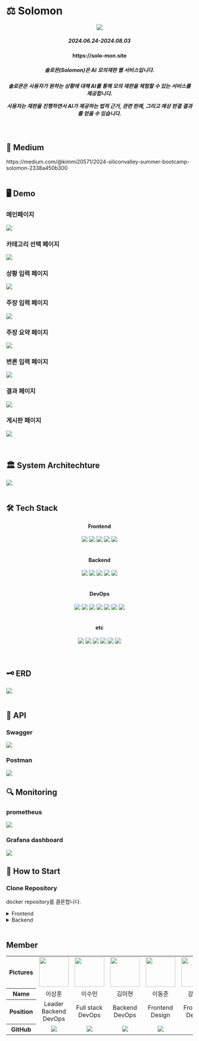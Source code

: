 # ⚖️ Solomon
<div align=center>
<img src="https://github.com/user-attachments/assets/ad540723-dc25-40c6-ab8a-b85b2603b9e5"/>
<h5>2024.06.24-2024.08.03</h5>
<h4>https://solo-mon.site</h4>
<h5>솔로몬(Solomon)은 AI 모의재판 웹 서비스입니다.</h5>
<h5>솔로몬은 사용자가 원하는 상황에 대해 AI를 통해 모의 재판을 체험할 수 있는 서비스를 제공합니다. 
  
  사용자는 재판을 진행하면서 AI가 제공하는 법적 근거, 관련 판례, 그리고 예상 판결 결과를 얻을 수 있습니다.</h5>
</div>
<br />

<h2>📄 Medium</h2>
https://medium.com/@kimmi20571/2024-siliconvalley-summer-bootcamp-solomon-2338a450b300
<br />
<br />

<h2>🖥️ Demo</h2>
<h3>메인페이지</h3>
<img src="https://github.com/user-attachments/assets/28bf872c-44d0-4fb5-9609-1c305d2bc6fa">
<h3>카테고리 선택 페이지</h3>
<img src="https://github.com/user-attachments/assets/496374e6-7d06-4ab0-a0b7-6188ece19fa8">
<h3>상황 입력 페이지</h3>
<img src="https://github.com/user-attachments/assets/55efaa2e-66ec-4667-8d16-d2bbb51c379f">
<h3>주장 입력 페이지</h3>
<img src="https://github.com/user-attachments/assets/f92d90b2-9b6a-40bb-acd8-d258605b6ec6">
<h3>주장 요약 페이지</h3>
<img src="https://github.com/user-attachments/assets/6fce120c-0528-4e74-8072-20c27fbb19af">
<h3>변론 입력 페이지</h3>
<img src="https://github.com/user-attachments/assets/da8aec7e-0b87-4b41-8c94-e6f4df486703">
<h3>결과 페이지</h3>
<img src="https://github.com/user-attachments/assets/99885ed4-8908-4cb9-8e0d-33a8dd6a233b">
<h3>게시판 페이지</h3>
<img src="https://github.com/user-attachments/assets/3fe14855-d81e-43c4-b19e-e9172c99ad20">

<br />
<br />
<br />

<h2>🏛️ System Architechture</h2>
<img src="https://github.com/user-attachments/assets/98e15c04-7989-459c-b1f2-4f406a9c1c26">

<br />
<br />

<h2>🛠️ Tech Stack</h2>
<div align=center>
<h4>Frontend</h4>
<img src="https://img.shields.io/badge/React-61DAFB?style=for-the-badge&logo=react&logoColor=white">
<img src="https://img.shields.io/badge/TypeScript-3178C6?style=for-the-badge&logo=typescript&logoColor=white">
<img src="https://img.shields.io/badge/Tailwind_CSS-38B2AC?style=for-the-badge&logo=tailwind-css&logoColor=white">
<img src="https://img.shields.io/badge/Prettier-F7B93E?style=for-the-badge&logo=prettier&logoColor=white">
<img src="https://img.shields.io/badge/Axios-5A29E4?style=for-the-badge&logo=Axios&logoColor=white">

<br />
<br />
<h4>Backend</h4>
<img src="https://img.shields.io/badge/Django-092E20?style=for-the-badge&logo=django&logoColor=white">
<img src="https://img.shields.io/badge/Gunicorn-499848?style=for-the-badge&logo=gunicorn&logoColor=white">
<img src="https://img.shields.io/badge/MySQL-4479A1?style=for-the-badge&logo=mysql&logoColor=white">
<img src="https://img.shields.io/badge/Langchain-1C3C3C?style=for-the-badge&logo=langchain&logoColor=white">
<img src="https://img.shields.io/badge/AWS OpenSearch-005EB8?style=for-the-badge&logo=opensearch&logoColor=white"/>


<br />
<br />
<h4>DevOps</h4>
<img src="https://img.shields.io/badge/Nginx-009639?style=for-the-badge&logo=nginx&logoColor=white">
<img src="https://img.shields.io/badge/Amazon EC2-FF9900?style=for-the-badge&logo=Amazon EC2&logoColor=white"/>
<img src="https://img.shields.io/badge/Amazon RDS-527FFF?style=for-the-badge&logo=amazonrds&logoColor=white"/>
<img src="https://img.shields.io/badge/Docker-2496ED?style=for-the-badge&logo=docker&logoColor=white">
<img src="https://img.shields.io/badge/Grafana-F46800?style=for-the-badge&logo=grafana&logoColor=white">
<img src="https://img.shields.io/badge/Prometheus-E6522C?style=for-the-badge&logo=prometheus&logoColor=white">
<img src="https://img.shields.io/badge/GitHub_Actions-2088FF?style=for-the-badge&logo=github-actions&logoColor=white">

<br />
<br />
<h4>etc</h4>
<img src="https://img.shields.io/badge/GitHub-181717?style=for-the-badge&logo=github&logoColor=white">
<img src="https://img.shields.io/badge/Slack-4A154B?style=for-the-badge&logo=slack&logoColor=white">
<img src="https://img.shields.io/badge/Notion-000000?style=for-the-badge&logo=notion&logoColor=white">
<img src="https://img.shields.io/badge/Figma-F24E1E?style=for-the-badge&logo=figma&logoColor=white">
<img src="https://img.shields.io/badge/Postman-FF6C37?style=for-the-badge&logo=postman&logoColor=white">
<img src="https://img.shields.io/badge/Swagger-85EA2D?style=for-the-badge&logo=swagger&logoColor=white">
<br />
<br />
</div>

<br />

<h2>🗝️ ERD</h2>
<img src="https://github.com/user-attachments/assets/748fd3ad-a37c-4390-bc7a-8a50f42e2767">

<br />
<br />
<h2>📁 API</h2>
<h3>Swagger</h3>
<img src="https://github.com/user-attachments/assets/6f4d45e9-ccba-4749-a6f9-b10f24db8b4d">
<h3>Postman</h3>
<img src="https://github.com/user-attachments/assets/77f8653c-bb67-45a7-a4df-1d875878b5f8">

<br />

<h2>🔍 Monitoring</h2>
<h3>prometheus</h3>
<img src="https://github.com/user-attachments/assets/2da8adbc-32df-4e91-83a4-e2b95ffb9ceb">

<h3>Grafana dashboard</h3>
<img src="https://github.com/user-attachments/assets/b202a863-a642-43a1-a676-13f6060105c0">

<br />
<h2>📓 How to Start</h2>

### Clone Repository
  docker repository를 클론합니다.

    
  
<details>
  <summary>Frontend</summary>
  
  ### Install Packages
패키지 설치를 합니다.

      yarn install

  ### Add Environment Files
  환경 파일을 생성해 줍니다.

  #### .env
  
  ### Getting Started
  마지막으로 개발 서버를 열어줍니다.
  
      yarn dev

  ### See Result
  http://localhost:3000 에 접속하여 결과물을 조회합니다.

</details>


<details>
  <summary>Backend</summary>

  ### Add Environment Files(.env)
  **django_backend/.env**
  ```
  DATABASE_NAME= 
  DATABASE_USER=
  DATABASE_PASS=
  DATABASE_HOST=
  DATABASE_PORT=
  SECRET_KEY=
  
  JWT_SECRET_KEY=
  
  CLOVA_CLIENT_ID=
  CLOVA_CLIENT_SECRET=
  ```
  **db/.env**
  ```
  MYSQL_DATABASE=
  MYSQL_ROOT_USER=
  MYSQL_PASSWORD=
  MYSQL_ROOT_PASSWORD=
  ```
  **channel/.env**
  ```
  OPENAI_API_KEY=
  
  OPENSEARCH_URL=
  OPENSEARCH_ID=
  OPENSEARCH_PASSWORD=
  OPENSEARCH_INITIAL_ADMIN_PASSWORD=
  ```
  
  ### Docker Run Command
  백엔드 서비스를 시작하기 위해 다음 Docker Compose 명령어를 실행합니다.
  
    docker-compose -p teaml -f Solomon-Docker/docker-compose.prod.yml up -d -—build
            
</details>
<br /> 
<!-- <h2>📂 Directory Structure</h2>

<br />
<br /> -->
<h2>Member</h2>

<table width="1000">
    <thead>
    </thead>
    <tbody>
    <tr>
        <th>Pictures</th>
         <td width="100" align="center">
            <a href="https://github.com/lsh1215">
                <img src="https://github.com/2024-Team-Techeer-Salon/.github/assets/75378429/ef544592-e67f-4567-9639-b93bc0a138af" width="80" height="80">
            </a>
        </td>
        <td width="100" align="center">
            <a href="https://github.com/Sum1nLee">
                <img src="https://github.com/user-attachments/assets/1e5ae8e6-e6a1-47e2-be79-f1f198ec996e" width="80" height="80">
            </a>
        </td>
        <td width="100" align="center">
            <a href="https://github.com/myun1022">
                <img src="https://github.com/user-attachments/assets/95224109-1f17-405e-8012-4b1760fb4af9" width="80" height="80">
            </a>
        </td>
        <td width="100" align="center">
            <a href="https://github.com/UpToMind">
                <img src="https://github.com/user-attachments/assets/a95526fe-4e0f-486a-a585-cad2673ed57c" width="80" height="80">
            </a>
        </td>
        <td width="100" align="center">
            <a href="https://github.com/xaexunxang">
                <img src="https://github.com/user-attachments/assets/2c00469d-cb8e-416c-b0ae-a51012f76753" width="80" height="80">
            </a>
        </td>
        <td width="100" align="center">
            <a href="https://github.com/jina111">
                <img src="https://github.com/user-attachments/assets/661f7512-011b-464c-88d2-19acd895dc0e" width="80" height="80">
            </a>
        </td>
    </tr>
    <tr>
        <th>Name</th>
        <td width="100" align="center">이상훈</td>
        <td width="100" align="center">이수민</td>
        <td width="100" align="center">김미현</td>
        <td width="100" align="center">이동준</td>
        <td width="100" align="center">강재훈</td>
        <td width="100" align="center">김지나</td>
    </tr>
    <tr>
        <th>Position</th>
        <td width="10" align="center">
            Leader<br>
            Backend<br>
            DevOps<br>
        </td>
        <td width="100" align="center">
            Full stack<br>
            DevOps<br>
        </td>
        <td width="100" align="center">
            Backend<br>
            DevOps<br>
        </td>
        <td width="100" align="center">
            Frontend<br>Design<br/>
        </td>
        <td width="100" align="center">
            Frontend<br>Design<br/>
        </td>
        <td width="100" align="center">
            Frontend<br>Design<br/>
        </td>
    </tr>
    <tr>
        <th>GitHub</th>
        <td width="100" align="center">
            <a href="https://github.com/lsh1215">
                <img src="http://img.shields.io/badge/lsh1215-green?style=social&logo=github"/>
            </a>
        </td>
        <td width="100" align="center">
            <a href="https://github.com/Sum1nLee">
                <img src="http://img.shields.io/badge/Sum1nLee-green?style=social&logo=github"/>
            </a>
        </td>
        <td width="100" align="center">
            <a href="https://github.com/myun1022">
                <img src="http://img.shields.io/badge/myun1022-green?style=social&logo=github"/>
            </a>
        </td>
        <td width="100" align="center">
            <a href="https://github.com/UpToMind">
                <img src="http://img.shields.io/badge/UpToMind-green?style=social&logo=github"/>
            </a>
        </td>
        <td width="100" align="center">
            <a href="https://github.com/xaexunxang">
                <img src="http://img.shields.io/badge/xaexunxang-green?style=social&logo=github"/>
            </a>
        </td>
        <td width="100" align="center">
            <a href="https://github.com/jina111">
                <img src="http://img.shields.io/badge/jina111-green?style=social&logo=github"/>
            </a>
        </td>
     </tr>
    </tbody>
</table>



<br />
<br />

